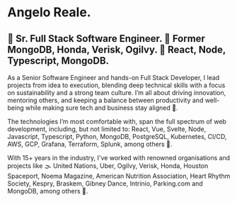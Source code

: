 # Angelo Reale.

## 💼 Sr. Full Stack Software Engineer. 🔳 Former MongoDB, Honda, Verisk, Ogilvy. 🦾 React, Node, Typescript, MongoDB.

As a Senior Software Engineer and hands-on Full Stack Developer, I lead projects from idea to execution, blending deep technical skills with a focus on sustainability and a strong team culture. I’m all about driving innovation, mentoring others, and keeping a balance between productivity and well-being while making sure tech and business stay aligned 💪.

The technologies I’m most comfortable with, span the full spectrum of web development, including, but not limited to: React, Vue, Svelte, Node, Javascript, Typescript, Python, MongoDB, PostgreSQL, Kubernetes, CI/CD, AWS, GCP, Grafana, Terraform, Splunk, among others 🦾.

With 15+ years in the industry, I've worked with renowned organisations and projects like 🌫️ United Nations, Uber, Ogilvy, Verisk, Honda, Houston Spaceport, Noema Magazine, American Nutrition Association, Heart Rhythm Society, Kespry, Braskem, Gibney Dance, Intrinio, Parking.com and MongoDB, among others 🏢.
